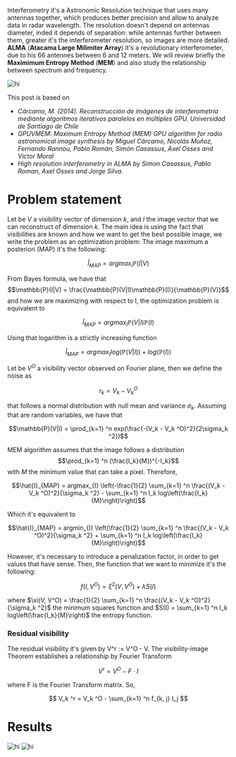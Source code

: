 Interferometry it's a Astronomic Resolution technique that uses many antennas together, which produces better precision and allow to analyze data in radar wavelength.
The resolution doesn't depend on antennas diameter, inded it depends of separation: while antennas further between them, greater it's the interferometer resolution, so images are more detailed. <b>ALMA</b> (<strong>Atacama Large Milimiter Array</strong>) it's a revolutionary interferometer, due to his 66 antennes between 6 and 12 meters.
We will review briefly the <b>Maximimum Entropy Method</b> (<strong>MEM</strong>) and also study the relationship between spectrum and frequency.

<img src="https://raw.githubusercontent.com/RodrigoZelada/RodrigoZelada.github.io/master/images/ALMA.jpg" alt="hi" class="inline"/>

This post is based on 
<ul>
  <li><i>Cárcamo, M. (2014). Reconstrucción de imágenes de interferometría mediante algoritmos iterativos paralelos en múltiples GPU. Universidad de Santiago
    de Chile </i> </li>
  <li><i>GPUVMEM: Maximum Entropy Method (MEM) GPU algorithm for radio astronomical image synthesis by Miguel Cárcamo, Nicolás Muñoz, Fernando Rannou, Pablo Román, Simón Casassus, Axel Osses and Victor Moral</i> </li>
    <li><i>High resolution interferometry in ALMA by Simon Casassus, Pablo Roman, Axel Osses and Jorge Silva</i>. </li>
</ul>

<h1> Problem statement </h1>

Let be $V$ a visibility vector of dimension $k$, and $I$ the image vector that we can reconstruct of dimension $k$. The main idea is using the fact that visibilities are known and how we want to get the best possible image, we write the problem as an optimization problem:
The image maximum a posteriori (MAP) it's the following:

$$\hat{I}_{MAP} = argmax_{I} \mathbb{P}(I|V)$$

From Bayes formula, we have that 
$$\mathbb{P}(I|V) = \frac{\mathbb{P}(V|I)\mathbb{P}(I)}{\mathbb{P}(V)}$$
and how we are maximizing with respect to I, the optimization problem is equivalent to

$$\hat{I}_{MAP} = argmax_{I} \mathbb{P}(V|I)\mathbb{P}(I)$$

Using that logarithm is a strictly increasing function

$$\hat{I}_{MAP} = argmax_{I} log(\mathbb{P}(V|I)) + log(\mathbb{P}(I))$$

Let be $V^O$ a visibility vector observed on Fourier plane, then we define the noise as

$$r_k = V_k - V_k ^O$$

that follows a normal distribution with null mean and variance $\sigma_k$.
Assuming that are random variables, we have that

$$\mathbb{P}(V|I) = \prod_{k=1} ^n exp(\frac{-(V_k - V_k ^O)^2}{2\sigma_k ^2})$$

MEM algorithm assumes that the image follows a distribution $$\prod_{k=1} ^n (\frac{I_k}{M})^{-I_k}$$
with $M$ the minimum value that can take a pixel. Therefore,

$$\hat{I}_{MAP} = argmax_{I} \left(-\frac{1}{2} \sum_{k=1} ^n \frac{(V_k - V_k ^O)^2}{\sigma_k ^2} - \sum_{k=1} ^n I_k log\left(\frac{I_k}{M}\right)\right)$$

Which it's equivalent to

$$\hat{I}_{MAP} = argmin_{I} \left(\frac{1}{2} \sum_{k=1} ^n \frac{(V_k - V_k ^O)^2}{\sigma_k ^2} + \sum_{k=1} ^n I_k log\left(\frac{I_k}{M}\right)\right)$$

However, it's necessary to introduce a penalization factor, in order to get values that have sense. 
Then, the function that we want to minimize it's the following:

$$f(I, V^O) = \xi ^2 (V,V^O) + \lambda S(I)$$

where $\xi(V, V^O) = \frac{1}{2}  \sum_{k=1} ^n \frac{(V_k - V_k ^O)^2}{\sigma_k ^2}$ the minimum squares function
and $S(I) = \sum_{k=1} ^n I_k log\left(\frac{I_k}{M}\right)$ the entropy function.

<h3> Residual visibility </h3>

The residual visibility it's given by V^r := V^O - V. The visibility-image Theorem establishes a relationship by Fourier Transform

$$V^r = V^O - F \cdot I$$

where F is the Fourier Transform matrix. So,

$$ V_k ^r = V_k ^O - \sum_{k=1} ^n f_{k, j} I_j $$

<h1> Results </h1>

<img src="https://raw.githubusercontent.com/RodrigoZelada/RodrigoZelada.github.io/master/images/todas.png" alt="hi" class="inline"/>

<img src="https://raw.githubusercontent.com/RodrigoZelada/RodrigoZelada.github.io/master/images/M%3D05M0.png" alt="hi" class="inline"/>
